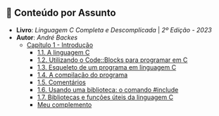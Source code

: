 
## 📖 **Conteúdo por Assunto**
- **Livro**: *Linguagem C Completa e Descomplicada* | *2º Edição - 2023*
- **Autor**: *André Backes*
  - [Capítulo 1 - Introdução](capitulo1.md)
      - [1.1. A linguagem C](capitulo1.md#11-a-linguagem-c)
      - [1.2. Utilizando o Code::Blocks para programar em C](capitulo1.md#12-utilizando-o-codeblocks-para-programar-em-c)
      - [1.3. Esqueleto de um programa em linguagem C](capitulo1.md#13-esqueleto-de-um-programa-em-linguagem-c)
      - [1.4. A compilação do programa](capitulo1.md#14-a-compilacao-do-programa)
      - [1.5. Comentários](capitulo1.md#15-comentarios)
      - [1.6. Usando uma biblioteca: o comando #include](capitulo1.md#16-usando-uma-biblioteca-o-comando-include)
      - [1.7. Bibliotecas e funções úteis da linguagem C](capitulo1.md#17-bibliotecas-e-funcoes-uteis-da-linguagem-c)
      - [Meu complemento](capitulo1.md#meu-complemento)
